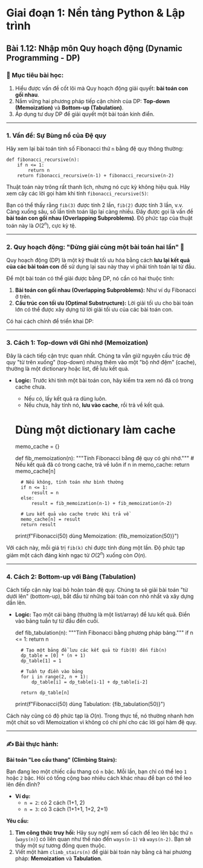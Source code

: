 # Giai đoạn 1: Nền tảng Python & Lập trình
## Bài 1.12: Nhập môn Quy hoạch động (Dynamic Programming - DP)

### **🎯 Mục tiêu bài học:**
1.  Hiểu được vấn đề cốt lõi mà Quy hoạch động giải quyết: **bài toán con gối nhau**.
2.  Nắm vững hai phương pháp tiếp cận chính của DP: **Top-down (Memoization)** và **Bottom-up (Tabulation)**.
3.  Áp dụng tư duy DP để giải quyết một bài toán kinh điển.

---

### **1. Vấn đề: Sự Bùng nổ của Đệ quy**

Hãy xem lại bài toán tính số Fibonacci thứ `n` bằng đệ quy thông thường:

    def fibonacci_recursive(n):
        if n <= 1:
            return n
        return fibonacci_recursive(n-1) + fibonacci_recursive(n-2)

Thuật toán này trông rất thanh lịch, nhưng nó cực kỳ không hiệu quả. Hãy xem cây các lời gọi hàm khi tính `fibonacci_recursive(5)`:



Bạn có thể thấy rằng `fib(3)` được tính 2 lần, `fib(2)` được tính 3 lần, v.v. Càng xuống sâu, số lần tính toán lặp lại càng nhiều. Đây được gọi là vấn đề **bài toán con gối nhau (Overlapping Subproblems)**. Độ phức tạp của thuật toán này là $O(2^n)$, cực kỳ tệ.

---

### **2. Quy hoạch động: "Đừng giải cùng một bài toán hai lần" 🤔**

Quy hoạch động (DP) là một kỹ thuật tối ưu hóa bằng cách **lưu lại kết quả của các bài toán con** để sử dụng lại sau này thay vì phải tính toán lại từ đầu.

Để một bài toán có thể giải được bằng DP, nó cần có hai thuộc tính:
1.  **Bài toán con gối nhau (Overlapping Subproblems):** Như ví dụ Fibonacci ở trên.
2.  **Cấu trúc con tối ưu (Optimal Substructure):** Lời giải tối ưu cho bài toán lớn có thể được xây dựng từ lời giải tối ưu của các bài toán con.

Có hai cách chính để triển khai DP:

---

### **3. Cách 1: Top-down với Ghi nhớ (Memoization)**

Đây là cách tiếp cận trực quan nhất. Chúng ta vẫn giữ nguyên cấu trúc đệ quy "từ trên xuống" (top-down) nhưng thêm vào một "bộ nhớ đệm" (cache), thường là một dictionary hoặc list, để lưu kết quả.

* **Logic:** Trước khi tính một bài toán con, hãy kiểm tra xem nó đã có trong cache chưa.
    * Nếu có, lấy kết quả ra dùng luôn.
    * Nếu chưa, hãy tính nó, **lưu vào cache**, rồi trả về kết quả.


    # Dùng một dictionary làm cache
    memo_cache = {}

    def fib_memoization(n):
        """Tính Fibonacci bằng đệ quy có ghi nhớ."""
        # Nếu kết quả đã có trong cache, trả về luôn
        if n in memo_cache:
            return memo_cache[n]
        
        # Nếu không, tính toán như bình thường
        if n <= 1:
            result = n
        else:
            result = fib_memoization(n-1) + fib_memoization(n-2)
        
        # Lưu kết quả vào cache trước khi trả về
        memo_cache[n] = result
        return result

    print(f"Fibonacci(50) dùng Memoization: {fib_memoization(50)}")

Với cách này, mỗi giá trị `fib(k)` chỉ được tính đúng một lần. Độ phức tạp giảm một cách đáng kinh ngạc từ $O(2^n)$ xuống còn $O(n)$.

---

### **4. Cách 2: Bottom-up với Bảng (Tabulation)**

Cách tiếp cận này loại bỏ hoàn toàn đệ quy. Chúng ta sẽ giải bài toán "từ dưới lên" (bottom-up), bắt đầu từ những bài toán con nhỏ nhất và xây dựng dần lên.

* **Logic:** Tạo một cái bảng (thường là một list/array) để lưu kết quả. Điền vào bảng tuần tự từ đầu đến cuối.


    def fib_tabulation(n):
        """Tính Fibonacci bằng phương pháp bảng."""
        if n <= 1:
            return n
        
        # Tạo một bảng để lưu các kết quả từ fib(0) đến fib(n)
        dp_table = [0] * (n + 1)
        dp_table[1] = 1
        
        # Tuần tự điền vào bảng
        for i in range(2, n + 1):
            dp_table[i] = dp_table[i-1] + dp_table[i-2]
            
        return dp_table[n]

    print(f"Fibonacci(50) dùng Tabulation: {fib_tabulation(50)}")

Cách này cũng có độ phức tạp là $O(n)$. Trong thực tế, nó thường nhanh hơn một chút so với Memoization vì không có chi phí cho các lời gọi hàm đệ quy.

---

### **✍️ Bài thực hành:**

**Bài toán "Leo cầu thang" (Climbing Stairs):**

Bạn đang leo một chiếc cầu thang có `n` bậc. Mỗi lần, bạn chỉ có thể leo `1` hoặc `2` bậc. Hỏi có tổng cộng bao nhiêu cách khác nhau để bạn có thể leo lên đến đỉnh?

* **Ví dụ:**
    * `n = 2`: có 2 cách (1+1, 2)
    * `n = 3`: có 3 cách (1+1+1, 1+2, 2+1)

**Yêu cầu:**

1.  **Tìm công thức truy hồi:** Hãy suy nghĩ xem số cách để leo lên bậc thứ `n` (`ways(n)`) có liên quan như thế nào đến `ways(n-1)` và `ways(n-2)`. Bạn sẽ thấy một sự tương đồng quen thuộc.
2.  Viết một hàm `climb_stairs(n)` để giải bài toán này bằng cả hai phương pháp: **Memoization** và **Tabulation**.